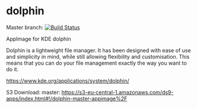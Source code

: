 # dolphin
Master branch:
[![Build Status](http://aci.pangea.pub/job/dolphin-master-appimage/badge/icon)](http://aci.pangea.pub/job/dolphin-master-appimage/)

AppImage for KDE dolphin

Dolphin is a lightweight file manager. It has been designed with ease of use and simplicity in mind, while still allowing flexibility and customisation. This means that you can do your file management exactly the way you want to do it.

https://www.kde.org/applications/system/dolphin/

S3 Download:
master:
https://s3-eu-central-1.amazonaws.com/ds9-apps/index.html#!/dolphin-master-appimage%2F
